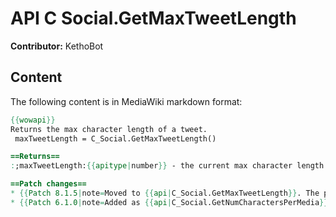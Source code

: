 # API C Social.GetMaxTweetLength

**Contributor:** KethoBot

## Content

The following content is in MediaWiki markdown format:

```mediawiki
{{wowapi}}
Returns the max character length of a tweet.
 maxTweetLength = C_Social.GetMaxTweetLength()

==Returns==
:;maxTweetLength:{{apitype|number}} - the current max character length for the user (280).

==Patch changes==
* {{Patch 8.1.5|note=Moved to {{api|C_Social.GetMaxTweetLength}}. The previous alias is deprecated [https://www.townlong-yak.com/framexml/8.1.5/Blizzard_Deprecated/Deprecated_8_1_5.lua#42]}}
* {{Patch 6.1.0|note=Added as {{api|C_Social.GetNumCharactersPerMedia}}.}}
```